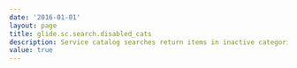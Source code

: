 ```yaml
---
date: '2016-01-01'
layout: page
title: glide.sc.search.disabled_cats
description: Service catalog searches return items in inactive categories
value: true
---
```

